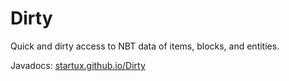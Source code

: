 # Dirty
Quick and dirty access to NBT data of items, blocks, and entities.

Javadocs: [startux.github.io/Dirty](https://startux.github.io/Dirty/)

